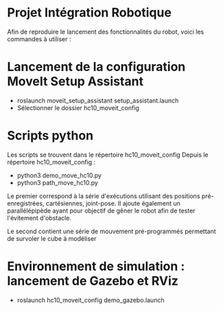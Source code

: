 # Projet Intégration Robotique

Afin de reproduire le lancement des fonctionnalités du robot, voici les commandes à utiliser :

# Lancement de la configuration MoveIt Setup Assistant
- roslaunch moveit_setup_assistant setup_assistant.launch 
- Sélectionner le dossier hc10_moveit_config

# Scripts python 
Les scripts se trouvent dans le répertoire hc10_moveit_config
Depuis le répertoire hc10_moveit_config :
- python3 demo_move_hc10.py
- python3 path_move_hc10.py

Le premier correspond à la série d'exécutions utilisant des positions pré-enregistrées, cartésiennes, joint-pose. Il ajoute également un parallélépipède ayant pour objectif de gêner le robot afin de tester l'évitement d'obstacle.

Le second contient une série de mouvement pré-programmés permettant de survoler le cube à modéliser

# Environnement de simulation : lancement de Gazebo et RViz
- roslaunch hc10_moveit_config demo_gazebo.launch 


